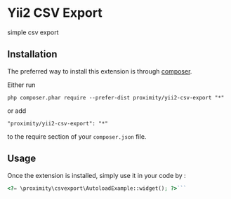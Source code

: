Yii2 CSV Export
===============
simple csv export

Installation
------------

The preferred way to install this extension is through [composer](http://getcomposer.org/download/).

Either run

```
php composer.phar require --prefer-dist proximity/yii2-csv-export "*"
```

or add

```
"proximity/yii2-csv-export": "*"
```

to the require section of your `composer.json` file.


Usage
-----

Once the extension is installed, simply use it in your code by  :

```php
<?= \proximity\csvexport\AutoloadExample::widget(); ?>```